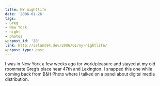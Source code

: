 ```yaml
---
title: NY nightlife
date: '2006-01-26'
tags:
- Greg
- New York
- night
- photos
wp:post_id: '28'
link: http://island94.dev/2006/01/ny-nightlife/
wp:post_type: post
---
```


<p><a href="http://www.flickr.com/photos/atomicworkshop/91590114/"><img src="http://static.flickr.com/35/91590114_6bdb10871a_m.jpg" class="centered" alt="" /></a> <br />
I was in New York a few weeks ago for work/pleasure and stayed at my old roommate Greg&#8217;s place near 47th and Lexington. I snapped this one while coming back from B&amp;H Photo where I talked on a panel about digital media distribution.</p>